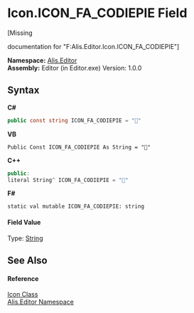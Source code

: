 # Icon.ICON_FA_CODIEPIE Field
 

\[Missing <summary> documentation for "F:Alis.Editor.Icon.ICON_FA_CODIEPIE"\]

**Namespace:**&nbsp;<a href="b150ade4-39de-a232-5f06-d3cdc1b2c538">Alis.Editor</a><br />**Assembly:**&nbsp;Editor (in Editor.exe) Version: 1.0.0

## Syntax

**C#**<br />
``` C#
public const string ICON_FA_CODIEPIE = ""
```

**VB**<br />
``` VB
Public Const ICON_FA_CODIEPIE As String = ""
```

**C++**<br />
``` C++
public:
literal String^ ICON_FA_CODIEPIE = ""
```

**F#**<br />
``` F#
static val mutable ICON_FA_CODIEPIE: string
```


#### Field Value
Type: <a href="https://docs.microsoft.com/dotnet/api/system.string" target="_blank">String</a>

## See Also


#### Reference
<a href="cc0f883c-67f8-f772-c6d7-a60b129f22a7">Icon Class</a><br /><a href="b150ade4-39de-a232-5f06-d3cdc1b2c538">Alis.Editor Namespace</a><br />